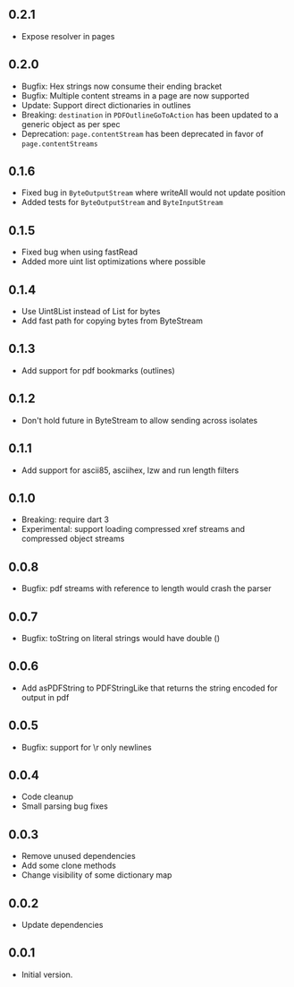 ## 0.2.1

- Expose resolver in pages

## 0.2.0

- Bugfix: Hex strings now consume their ending bracket
- Bugfix: Multiple content streams in a page are now supported
- Update: Support direct dictionaries in outlines
- Breaking: `destination` in `PDFOutlineGoToAction` has been updated to a generic object as per spec
- Deprecation: `page.contentStream` has been deprecated in favor of `page.contentStreams`

## 0.1.6

- Fixed bug in `ByteOutputStream` where writeAll would not update position
- Added tests for `ByteOutputStream` and `ByteInputStream`

## 0.1.5

- Fixed bug when using fastRead
- Added more uint list optimizations where possible

## 0.1.4

- Use Uint8List instead of List<int> for bytes
- Add fast path for copying bytes from ByteStream

## 0.1.3
- Add support for pdf bookmarks (outlines)

## 0.1.2

- Don't hold future in ByteStream to allow sending across isolates

## 0.1.1

- Add support for ascii85, asciihex, lzw and run length filters

## 0.1.0

- Breaking: require dart 3
- Experimental: support loading compressed xref streams and compressed object streams

## 0.0.8

- Bugfix: pdf streams with reference to length would crash the parser

## 0.0.7

- Bugfix: toString on literal strings would have double ()

## 0.0.6

- Add asPDFString to PDFStringLike that returns the string encoded for output in pdf

## 0.0.5

- Bugfix: support for \r only newlines

## 0.0.4

- Code cleanup
- Small parsing bug fixes

## 0.0.3

- Remove unused dependencies
- Add some clone methods
- Change visibility of some dictionary map

## 0.0.2

- Update dependencies

## 0.0.1

- Initial version.
